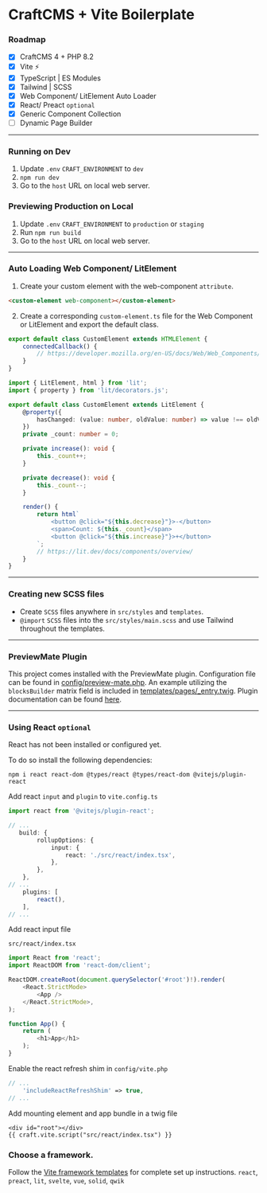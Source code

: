 # CraftCMS + Vite Boilerplate

### Roadmap
- [x] CraftCMS 4 + PHP 8.2
- [x] Vite ⚡
- [x] TypeScript | ES Modules
- [x] Tailwind | SCSS
- [x] Web Component/ LitElement Auto Loader
- [x] React/ Preact `optional`
- [x] Generic Component Collection
- [ ] Dynamic Page Builder

---

### Running on Dev
1. Update `.env` `CRAFT_ENVIRONMENT` to `dev`
2. `npm run dev`
3. Go to the `host` URL on local web server.

### Previewing Production on Local
1. Update `.env` `CRAFT_ENVIRONMENT` to `production` or `staging`
2. Run `npm run build`
3. Go to the `host` URL on local web server.

---

### Auto Loading Web Component/ LitElement

1. Create your custom element with the web-component `attribute`.
```html
<custom-element web-component></custom-element>
```

2. Create a corresponding `custom-element.ts` file for the Web Component or LitElement and export the default class.
```ts
export default class CustomElement extends HTMLElement {
    connectedCallback() {
        // https://developer.mozilla.org/en-US/docs/Web/Web_Components/Using_custom_elements
    }
}
```
```ts
import { LitElement, html } from 'lit';
import { property } from 'lit/decorators.js';

export default class CustomElement extends LitElement {
    @property({
        hasChanged: (value: number, oldValue: number) => value !== oldValue,
    })
    private _count: number = 0;

    private increase(): void {
        this._count++;
    }

    private decrease(): void {
        this._count--;
    }

    render() {
        return html`
            <button @click="${this.decrease}"}>-</button>
            <span>Count: ${this._count}</span>
            <button @click="${this.increase}"}>+</button>
        `;
        // https://lit.dev/docs/components/overview/
    }
}
```

---

### Creating new SCSS files
* Create `SCSS` files anywhere in `src/styles` and `templates`.
* `@import` `SCSS` files into the `src/styles/main.scss` and use Tailwind throughout the templates.

---

### PreviewMate Plugin
This project comes installed with the PreviewMate plugin.
Configuration file can be found in [config/preview-mate.php](https://github.com/nicholashamilton/craft-vite/blob/main/config/preview-mate.php).
An example utilizing the `blocksBuilder` matrix field is included in [templates/pages/_entry.twig](https://github.com/nicholashamilton/craft-vite/blob/main/templates/pages/_entry.twig).
Plugin documentation can be found [here](https://github.com/nicholashamilton/craft-preview-mate).

---

### Using React `optional`

React has not been installed or configured yet. 

To do so install the following dependencies: 

```
npm i react react-dom @types/react @types/react-dom @vitejs/plugin-react
```

Add react `input` and `plugin` to `vite.config.ts` 

```ts
import react from '@vitejs/plugin-react';

// ...
   build: {
        rollupOptions: {
            input: {
                react: './src/react/index.tsx',
            },
        },
    },
// ...
    plugins: [
        react(),
    ],
// ...
```

Add react input file 

`src/react/index.tsx` 

```ts
import React from 'react';
import ReactDOM from 'react-dom/client';

ReactDOM.createRoot(document.querySelector('#root')!).render(
    <React.StrictMode>
        <App />
    </React.StrictMode>,
);

function App() {
    return (
        <h1>App</h1>
    );
}
```

Enable the react refresh shim in `config/vite.php`

```php
// ...
    'includeReactRefreshShim' => true,
// ...
```

Add mounting element and app bundle in a twig file 

```twig
<div id="root"></div>
{{ craft.vite.script("src/react/index.tsx") }}
```

### Choose a framework. 

Follow the [Vite framework templates](https://vitejs.dev/guide/#trying-vite-online) for complete set up instructions. `react`, `preact`, `lit`, `svelte`, `vue`, `solid`, `qwik`